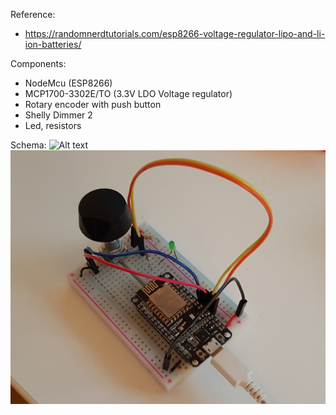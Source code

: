 Reference:
- https://randomnerdtutorials.com/esp8266-voltage-regulator-lipo-and-li-ion-batteries/

Components:
- NodeMcu (ESP8266)
- MCP1700-3302E/TO (3.3V LDO Voltage regulator)
- Rotary encoder with push button
- Shelly Dimmer 2
- Led, resistors


Schema:
![Alt text](./schema/Schema_bb_png?raw=true "Breadboard")
![Alt text](./schema/20220103_230530.jpg?raw=true "Photo")